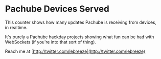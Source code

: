 # Pachube Devices Served

This counter shows how many updates Pachube is receiving from devices, in realtime.

It's purely a Pachube hackday projects showing what fun can be had with WebSockets (if you're into that sort of thing).

Reach me at [http://twitter.com/lebreeze](http://twitter.com/lebreeze)

